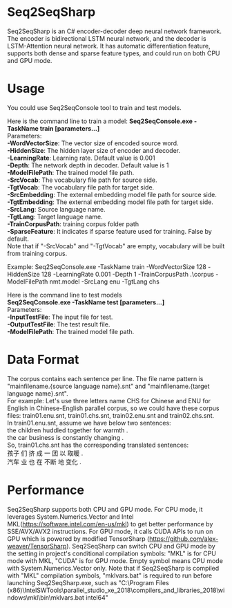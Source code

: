 ﻿# Seq2SeqSharp  
Seq2SeqSharp is an C# encoder-decoder deep neural network framework. The encoder is bidirectional LSTM neural network, and the decoder is LSTM-Attention neural network. It has automatic differentiation feature, supports both dense and sparse feature types, and could run on both CPU and GPU mode.

# Usage  
You could use Seq2SeqConsole tool to train and test models.  

Here is the command line to train a model:
**Seq2SeqConsole.exe -TaskName train [parameters...]**  
Parameters:  
**-WordVectorSize**: The vector size of encoded source word.  
**-HiddenSize**: The hidden layer size of encoder and decoder.    
**-LearningRate**: Learning rate. Default value is 0.001  
**-Depth**: The network depth in decoder. Default value is 1  
**-ModelFilePath**: The trained model file path.  
**-SrcVocab**: The vocabulary file path for source side.  
**-TgtVocab**: The vocabulary file path for target side.  
**-SrcEmbedding**: The external embedding model file path for source side.  
**-TgtEmbedding**: The external embedding model file path for target side.  
**-SrcLang**: Source language name.  
**-TgtLang**: Target language name.  
**-TrainCorpusPath**: training corpus folder path  
**-SparseFeature**: It indicates if sparse feature used for training. False by default.  
Note that if "-SrcVocab" and "-TgtVocab" are empty, vocabulary will be built from training corpus.  

Example: Seq2SeqConsole.exe -TaskName train -WordVectorSize 128 -HiddenSize 128 -LearningRate 0.001 -Depth 1 -TrainCorpusPath .\corpus -ModelFilePath nmt.model -SrcLang enu -TgtLang chs  

Here is the command line to test models  
**Seq2SeqConsole.exe -TaskName test [parameters...]**  
Parameters:  
**-InputTestFile**: The input file for test.  
**-OutputTestFile**: The test result file.  
**-ModelFilePath**: The trained model file path.  

# Data Format  
The corpus contains each sentence per line. The file name pattern is "mainfilename.{source language name}.snt" and "mainfilename.{target language name}.snt".    
For example: Let's use three letters name CHS for Chinese and ENU for English in Chinese-English parallel corpus, so we could have these corpus files: train01.enu.snt, train01.chs.snt, train02.enu.snt and train02.chs.snt.  
In train01.enu.snt, assume we have below two sentences:  
the children huddled together for warmth .  
the car business is constantly changing .  
So, train01.chs.snt has the corresponding translated sentences:  
孩子 们 挤 成 一 团 以 取暖 .  
汽车 业 也 在 不断 地 变化 .  

# Performance  
Seq2SeqSharp supports both CPU and GPU mode. For CPU mode, it leverages System.Numerics.Vector and Intel MKL(https://software.intel.com/en-us/mkl) to get better performance by SSE/AVX/AVX2 instructions. For GPU mode, it calls CUDA APIs to run on GPU which is powered by modified TensorSharp (https://github.com/alex-weaver/TensorSharp).
Seq2SeqSharp can switch CPU and GPU mode by the setting in project's conditional compilation symbols: "MKL" is for CPU mode with MKL, "CUDA" is for GPU mode. Empty symbol means CPU mode with System.Numerics.Vector only.
Note that if Seq2SeqSharp is compiled with "MKL" compilation symbols, "mklvars.bat" is required to run before launching Seq2SeqSharp.exe, such as "C:\Program Files (x86)\IntelSWTools\parallel_studio_xe_2018\compilers_and_libraries_2018\windows\mkl\bin\mklvars.bat intel64"  

